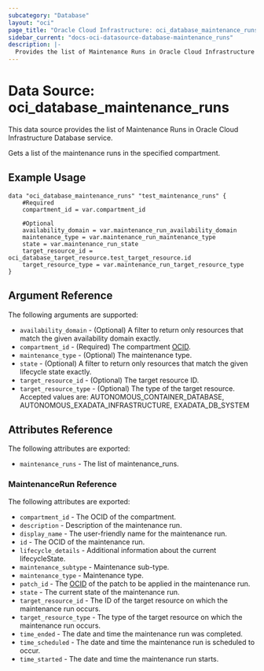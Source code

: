 ```yaml
---
subcategory: "Database"
layout: "oci"
page_title: "Oracle Cloud Infrastructure: oci_database_maintenance_runs"
sidebar_current: "docs-oci-datasource-database-maintenance_runs"
description: |-
  Provides the list of Maintenance Runs in Oracle Cloud Infrastructure Database service
---
```


# Data Source: oci_database_maintenance_runs
This data source provides the list of Maintenance Runs in Oracle Cloud Infrastructure Database service.

Gets a list of the maintenance runs in the specified compartment.


## Example Usage

```hcl
data "oci_database_maintenance_runs" "test_maintenance_runs" {
	#Required
	compartment_id = var.compartment_id

	#Optional
	availability_domain = var.maintenance_run_availability_domain
	maintenance_type = var.maintenance_run_maintenance_type
	state = var.maintenance_run_state
	target_resource_id = oci_database_target_resource.test_target_resource.id
	target_resource_type = var.maintenance_run_target_resource_type
}
```

## Argument Reference

The following arguments are supported:

* `availability_domain` - (Optional) A filter to return only resources that match the given availability domain exactly.
* `compartment_id` - (Required) The compartment [OCID](https://docs.cloud.oracle.com/iaas/Content/General/Concepts/identifiers.htm).
* `maintenance_type` - (Optional) The maintenance type.
* `state` - (Optional) A filter to return only resources that match the given lifecycle state exactly.
* `target_resource_id` - (Optional) The target resource ID.
* `target_resource_type` - (Optional) The type of the target resource. Accepted values are: AUTONOMOUS_CONTAINER_DATABASE, AUTONOMOUS_EXADATA_INFRASTRUCTURE, EXADATA_DB_SYSTEM


## Attributes Reference

The following attributes are exported:

* `maintenance_runs` - The list of maintenance_runs.

### MaintenanceRun Reference

The following attributes are exported:

* `compartment_id` - The OCID of the compartment.
* `description` - Description of the maintenance run.
* `display_name` - The user-friendly name for the maintenance run.
* `id` - The OCID of the maintenance run.
* `lifecycle_details` - Additional information about the current lifecycleState.
* `maintenance_subtype` - Maintenance sub-type.
* `maintenance_type` - Maintenance type.
* `patch_id` - The [OCID](https://docs.cloud.oracle.com/iaas/Content/General/Concepts/identifiers.htm) of the patch to be applied in the maintenance run.
* `state` - The current state of the maintenance run.
* `target_resource_id` - The ID of the target resource on which the maintenance run occurs.
* `target_resource_type` - The type of the target resource on which the maintenance run occurs.
* `time_ended` - The date and time the maintenance run was completed.
* `time_scheduled` - The date and time the maintenance run is scheduled to occur.
* `time_started` - The date and time the maintenance run starts.

